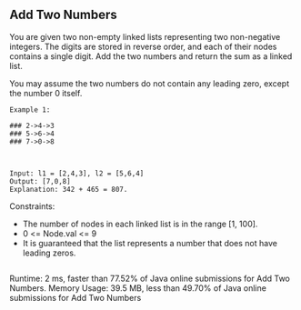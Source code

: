 ## Add Two Numbers

You are given two non-empty linked lists representing two non-negative integers. The digits are stored in reverse order, and each of their nodes contains a single digit. Add the two numbers and return the sum as a linked list.

You may assume the two numbers do not contain any leading zero, except the number 0 itself.
 
```
Example 1:

### 2->4->3
### 5->6->4
### 7->0->8



Input: l1 = [2,4,3], l2 = [5,6,4]
Output: [7,0,8]
Explanation: 342 + 465 = 807.
```

Constraints:

* The number of nodes in each linked list is in the range [1, 100].
* 0 <= Node.val <= 9
* It is guaranteed that the list represents a number that does not have leading zeros.
```

```
Runtime: 2 ms, faster than 77.52% of Java online submissions for Add Two Numbers.
Memory Usage: 39.5 MB, less than 49.70% of Java online submissions for Add Two Numbers
```